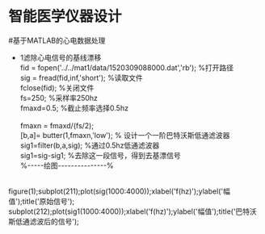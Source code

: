 智能医学仪器设计
==
#基于MATLAB的心电数据处理
* 1滤除心电信号的基线漂移
<br>fid = fopen('../../mat1/data/1520309088000.dat','rb'); %打开路径
<br>sig = fread(fid,inf,'short');  %读取文件
<br>fclose(fid);  %关闭文件
<br>fs=250;    %采样率250hz
<br>fmaxd=0.5;   %截止频率选择0.5hz  
<br>fmaxn = fmaxd/(fs/2);
<br>[b,a]= butter(1,fmaxn,'low');  % 设计一个一阶巴特沃斯低通滤波器
<br>sig1=filter(b,a,sig);   %通过0.5hz低通滤波器
<br>sig1=sig-sig1;  %去除这一段信号，得到去基漂信号
<br>%-----绘图---------------%

<br>figure(1);subplot(211);plot(sig(1000:4000));xlabel('f(hz)');ylabel('幅值');title('原始信号');
<br>subplot(212);plot(sig1(1000:4000));xlabel('f(hz)');ylabel('幅值');title('巴特沃斯低通滤波后的信号');
